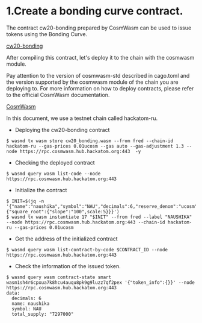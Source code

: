 # 1.Create a bonding curve contract.

The contract cw20-bonding prepared by CosmWasm can be used to issue tokens using the Bonding Curve.

[cw20-bonding](https://github.com/CosmWasm/cosmwasm-plus/tree/master/contracts/cw20-bonding)

After compiling this contract, let's deploy it to the chain with the cosmwasm module.

Pay attention to the version of cosmwasm-std described in cago.toml and the version supported by the cosmwasm module of the chain you are deploying to.
For more information on how to deploy contracts, please refer to the official CosmWasm documentation.

[CosmWasm](https://docs.cosmwasm.com/)

In this document, we use a testnet chain called hackatom-ru.

- Deploying the cw20-bonding contract
```
$ wasmd tx wasm store cw20_bonding.wasm --from fred --chain-id hackatom-ru --gas-prices 0.01ucosm --gas auto --gas-adjustment 1.3 --node https://rpc.cosmwasm.hub.hackatom.org:443  -y
```

- Checking the deployed contract

```
$ wasmd query wasm list-code --node https://rpc.cosmwasm.hub.hackatom.org:443
```

- Initialize the contract
```
$ INIT=$(jq -n '{"name":"naushika","symbol":"NAU","decimals":6,"reserve_denom":"ucosm","reserve_decimals":6,"curve_type": {"square_root":{"slope":"100",scale:5}}}')
$ wasmd tx wasm instantiate 17 "$INIT" --from fred --label "NAUSHIKA" --node https://rpc.cosmwasm.hub.hackatom.org:443 --chain-id hackatom-ru --gas-prices 0.01ucosm
```

- Get the address of the initialized contract
```
$ wasmd query wasm list-contract-by-code $CONTRACT_ID --node https://rpc.cosmwasm.hub.hackatom.org:443
```


- Check the information of the issued token.
```
$ wasmd query wasm contract-state smart wasm1sh4r6cpxua7k8hcu4auqu8pk9g9luzz7qf2pex '{"token_info":{}}' --node https://rpc.cosmwasm.hub.hackatom.org:443
data:
  decimals: 6
  name: naushika
  symbol: NAU
  total_supply: "7297000"
```

